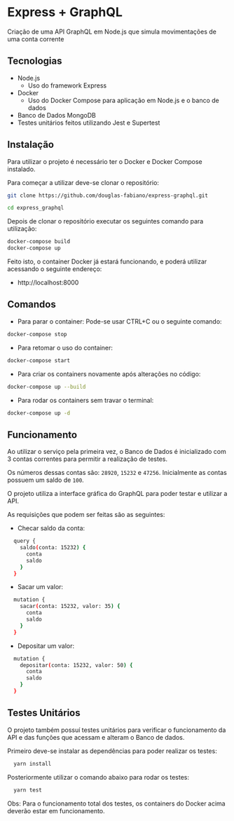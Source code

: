 # Express + GraphQL
Criação de uma API GraphQL em Node.js que simula movimentações de uma conta corrente

## Tecnologias
- Node.js
  * Uso do framework Express
- Docker
  * Uso do Docker Compose para aplicação em Node.js e o banco de dados
- Banco de Dados MongoDB
- Testes unitários feitos utilizando Jest e Supertest

## Instalação
Para utilizar o projeto é necessário ter o Docker e Docker Compose instalado.

Para começar a utilizar deve-se clonar o repositório:

```bash
git clone https://github.com/douglas-fabiano/express-graphql.git

cd express_graphql
```

Depois de clonar o repositório executar os seguintes comando para utilização:

```bash
docker-compose build
docker-compose up
```

Feito isto, o container Docker já estará funcionando, e poderá utilizar acessando o seguinte endereço:
- http://localhost:8000

## Comandos
- Para parar o container:
Pode-se usar CTRL+C ou o seguinte comando:

```bash
docker-compose stop
```

- Para retomar o uso do container:

```bash
docker-compose start
```

- Para criar os containers novamente após alterações no código:

```bash
docker-compose up --build
```

- Para rodar os containers sem travar o terminal:

```bash
docker-compose up -d
```

## Funcionamento
Ao utilizar o serviço pela primeira vez, o Banco de Dados é inicializado com 3 contas correntes para permitir a realização de testes.

Os números dessas contas são: `28920`, `15232` e `47256`. Inicialmente as contas possuem um saldo de `100`.

O projeto utiliza a interface gráfica do GraphQL para poder testar e utilizar a API.

As requisições que podem ser feitas são as seguintes:

- Checar saldo da conta:

```bash
  query {
    saldo(conta: 15232) {
      conta
      saldo
    }
  }
```

- Sacar um valor:

```bash
  mutation {
    sacar(conta: 15232, valor: 35) {
      conta
      saldo
    }
  }
```

- Depositar um valor:

```bash
  mutation {
    depositar(conta: 15232, valor: 50) {
      conta
      saldo
    }
  }
```

## Testes Unitários
O projeto também possuí testes unitários para verificar o funcionamento da API e das funções que acessam e alteram o Banco de dados.

Primeiro deve-se instalar as dependências para poder realizar os testes:

```bash
  yarn install
```

Posteriormente utilizar o comando abaixo para rodar os testes:

```bash
  yarn test
```

Obs: Para o funcionamento total dos testes, os containers do Docker acima deverão estar em funcionamento.
